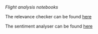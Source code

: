 *Flight analysis notebooks*

The relevance checker can be found [here](https://github.com/aacudad/flight_analysis/blob/main/relevance.ipynb)

The sentiment analyser can be found [here](https://github.com/aacudad/flight_analysis/blob/main/sentiment.ipynb)
